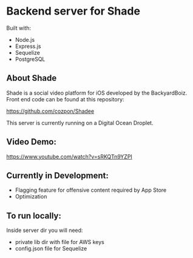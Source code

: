 # Backend server for Shade

Built with:

- Node.js
- Express.js
- Sequelize
- PostgreSQL

## About Shade

Shade is a social video platform for iOS developed by the BackyardBoiz.
<br />
Front end code can be found at this repository:

https://github.com/cozpon/Shadee

This server is currently running on a Digital Ocean Droplet.

## Video Demo:

https://www.youtube.com/watch?v=sRKQTn9YZPI

## Currently in Development:

- Flagging feature for offensive content required by App Store
- Optimization

## To run locally:

Inside server dir you will need:

- private lib dir with file for AWS keys
- config.json file for Sequelize
